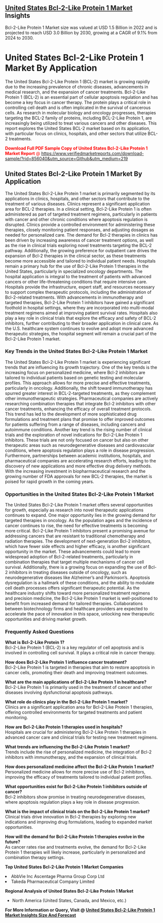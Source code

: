 <h2><a href="https://www.verifiedmarketreports.com/download-sample/?rid=856040&amp;utm_source=Github&amp;utm_medium=219" target="_blank">United States Bcl-2-Like Protein 1 Market</a> Insights</h2><p>Bcl-2-Like Protein 1 Market size was valued at USD 1.5 Billion in 2022 and is projected to reach USD 3.0 Billion by 2030, growing at a CAGR of 9.1% from 2024 to 2030.</p><p><h1>United States Bcl-2-Like Protein 1 Market By Application</h1> <p>The United States Bcl-2-Like Protein 1 (BCL-2) market is growing rapidly due to the increasing prevalence of chronic diseases, advancements in medical research, and the expansion of cancer treatments. Bcl-2-Like Protein 1 (BCL-2) is an essential part of cellular apoptosis regulation and has become a key focus in cancer therapy. The protein plays a critical role in controlling cell death and is often implicated in the survival of cancerous cells. As research in molecular biology and oncology progresses, therapies targeting the BCL-2 family of proteins, including BCL-2-Like Protein 1, are increasingly being utilized to treat various cancers and other diseases. This report explores the United States BCL-2 market based on its application, with particular focus on clinics, hospitals, and other sectors that utilize BCL-2 treatments. <p><span class=""><span style="color: #ff0000;"><strong>Download Full PDF Sample Copy of United States Bcl-2-Like Protein 1 Market Report</strong> @ </span><a href="https://www.verifiedmarketreports.com/download-sample/?rid=856040&amp;utm_source=Github&amp;utm_medium=219" target="_blank">https://www.verifiedmarketreports.com/download-sample/?rid=856040&amp;utm_source=Github&amp;utm_medium=219</a></span></p></p> <h2>United States Bcl-2-Like Protein 1 Market By Application</h2> <p>The United States Bcl-2-Like Protein 1 market is primarily segmented by its applications in clinics, hospitals, and other sectors that contribute to the treatment of various diseases. Clinics represent a significant application area for BCL-2 therapies. In a clinical setting, Bcl-2-Like Protein 1 is often administered as part of targeted treatment regimens, particularly in patients with cancer and other chronic conditions where apoptosis regulation is disrupted. Clinics provide a controlled environment for administering these therapies, closely monitoring patient responses, and adjusting dosages as needed for personalized care. The demand for Bcl-2 therapies in clinics has been driven by increasing awareness of cancer treatment options, as well as the rise in clinical trials exploring novel treatments targeting the BCL-2 pathway. Additionally, the growing preference for outpatient care drives the expansion of Bcl-2 therapies in the clinical sector, as these treatments become more accessible and tailored to individual patient needs. Hospitals remain a primary hub for the use of Bcl-2-Like Protein 1 therapies in the United States, particularly in specialized oncology departments. The hospital application is integral to the treatment of patients with advanced cancers or other life-threatening conditions that require intensive care. Hospitals provide the infrastructure, expert staff, and resources necessary to support complex therapeutic protocols, including the administration of Bcl-2-related treatments. With advancements in immunotherapy and targeted therapies, Bcl-2-Like Protein 1 inhibitors have gained a significant foothold in hospital settings, where they are incorporated into multi-modal treatment regimens aimed at improving patient survival rates. Hospitals also play a key role in clinical trials that explore the efficacy and safety of BCL-2 inhibitors, further contributing to their broader application in clinical care. As the U.S. healthcare system continues to evolve and adopt more advanced therapeutic strategies, the hospital segment will remain a crucial part of the Bcl-2-Like Protein 1 market. <h3>Key Trends in the United States Bcl-2-Like Protein 1 Market</h3> <p>The United States Bcl-2-Like Protein 1 market is experiencing significant trends that are influencing its growth trajectory. One of the key trends is the increasing focus on personalized medicine, where Bcl-2 inhibitors are tailored to individual patients based on genetic testing and molecular profiles. This approach allows for more precise and effective treatments, particularly in oncology. Additionally, the shift toward immunotherapy has spurred greater interest in BCL-2-targeted treatments, as they complement other immunotherapeutic strategies. Pharmaceutical companies are actively researching combination therapies that integrate Bcl-2 inhibitors with other cancer treatments, enhancing the efficacy of overall treatment protocols. This trend has led to the development of more sophisticated drug formulations and treatment plans that promise to offer improved outcomes for patients suffering from a range of diseases, including cancers and autoimmune conditions. Another key trend is the rising number of clinical trials and the exploration of novel indications for Bcl-2-Like Protein 1 inhibitors. These trials are not only focused on cancer but also on other therapeutic areas such as neurodegenerative diseases and cardiovascular conditions, where apoptosis regulation plays a role in disease progression. Furthermore, partnerships between academic institutions, hospitals, and pharmaceutical companies are accelerating research efforts, leading to the discovery of new applications and more effective drug delivery methods. With the increasing investment in biopharmaceutical research and the growing number of FDA approvals for new BCL-2 therapies, the market is poised for rapid growth in the coming years. <h3>Opportunities in the United States Bcl-2-Like Protein 1 Market</h3> <p>The United States Bcl-2-Like Protein 1 market offers several opportunities for growth, especially as research into novel therapeutic applications continues to expand. One major opportunity lies in the growing demand for targeted therapies in oncology. As the population ages and the incidence of cancer continues to rise, the need for effective treatments is becoming more critical. Bcl-2-Like Protein 1 inhibitors present a promising avenue for addressing cancers that are resistant to traditional chemotherapy and radiation therapies. The development of next-generation Bcl-2 inhibitors, which have fewer side effects and higher efficacy, is another significant opportunity in the market. These advancements could lead to more widespread adoption of Bcl-2-related treatments, particularly in combination therapies that target multiple mechanisms of cancer cell survival. Additionally, there is a growing focus on expanding the use of Bcl-2 inhibitors in treating diseases outside of oncology, such as neurodegenerative diseases like Alzheimer’s and Parkinson’s. Apoptosis dysregulation is a hallmark of these conditions, and the ability to modulate cell death processes offers significant therapeutic potential. As the healthcare industry shifts toward more personalized treatment regimens and precision medicine, the Bcl-2-Like Protein 1 market is well-positioned to benefit from increased demand for tailored therapies. Collaborations between biotechnology firms and healthcare providers are expected to accelerate the pace of innovation in this space, unlocking new therapeutic opportunities and driving market growth. <h3>Frequently Asked Questions</h3> <p><strong>What is Bcl-2-Like Protein 1?</strong><br> Bcl-2-Like Protein 1 (BCL-2) is a key regulator of cell apoptosis and is involved in controlling cell survival. It plays a critical role in cancer therapy.</p> <p><strong>How does Bcl-2-Like Protein 1 influence cancer treatment?</strong><br> Bcl-2-Like Protein 1 is targeted in therapies that aim to restore apoptosis in cancer cells, promoting their death and improving treatment outcomes.</p> <p><strong>What are the main applications of Bcl-2-Like Protein 1 in healthcare?</strong><br> Bcl-2-Like Protein 1 is primarily used in the treatment of cancer and other diseases involving dysfunctional apoptosis pathways.</p> <p><strong>What role do clinics play in the Bcl-2-Like Protein 1 market?</strong><br> Clinics are a significant application area for Bcl-2-Like Protein 1 therapies, offering controlled environments for targeted treatments and patient monitoring.</p> <p><strong>How are Bcl-2-Like Protein 1 therapies used in hospitals?</strong><br> Hospitals are crucial for administering Bcl-2-Like Protein 1 therapies in advanced cancer care and clinical trials for testing new treatment regimens.</p> <p><strong>What trends are influencing the Bcl-2-Like Protein 1 market?</strong><br> Trends include the rise of personalized medicine, the integration of Bcl-2 inhibitors with immunotherapy, and the expansion of clinical trials.</p> <p><strong>How does personalized medicine affect the Bcl-2-Like Protein 1 market?</strong><br> Personalized medicine allows for more precise use of Bcl-2 inhibitors, improving the efficacy of treatments tailored to individual patient profiles.</p> <p><strong>What opportunities exist for Bcl-2-Like Protein 1 inhibitors outside of cancer?</strong><br> Bcl-2 inhibitors show promise in treating neurodegenerative diseases, where apoptosis regulation plays a key role in disease progression.</p> <p><strong>What is the impact of clinical trials on the Bcl-2-Like Protein 1 market?</strong><br> Clinical trials drive innovation in Bcl-2 therapies by exploring new indications and improving drug formulations, leading to expanded market opportunities.</p> <p><strong>How will the demand for Bcl-2-Like Protein 1 therapies evolve in the future?</strong><br> As cancer rates rise and treatments evolve, the demand for Bcl-2-Like Protein 1 therapies will likely increase, particularly in personalized and combination therapy settings.</p> </p><p><strong>Top United States Bcl-2-Like Protein 1 Market Companies</strong></p><div data-test-id=""><p><li>AbbVie Inc Ascentage Pharma Group Corp Ltd</li><li> Takeda Pharmaceutical Company Limited</li></p><div><strong>Regional Analysis of&nbsp;United States Bcl-2-Like Protein 1 Market</strong></div><ul><li dir="ltr"><p dir="ltr">North America&nbsp;(United States, Canada, and Mexico, etc.)</p></li></ul><p><strong>For More Information or Query, Visit @&nbsp;</strong><strong><a href="https://www.verifiedmarketreports.com/product/bcl-2-like-protein-1-market/?utm_source=Github&amp;utm_medium=219" target="_blank">United States Bcl-2-Like Protein 1 Market Insights Size And Forecast</a></strong></p></div>
